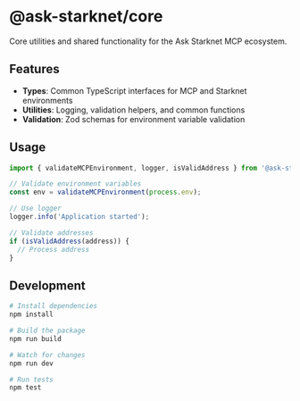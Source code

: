 # @ask-starknet/core

Core utilities and shared functionality for the Ask Starknet MCP ecosystem.

## Features

- **Types**: Common TypeScript interfaces for MCP and Starknet environments
- **Utilities**: Logging, validation helpers, and common functions
- **Validation**: Zod schemas for environment variable validation

## Usage

```typescript
import { validateMCPEnvironment, logger, isValidAddress } from '@ask-starknet/core';

// Validate environment variables
const env = validateMCPEnvironment(process.env);

// Use logger
logger.info('Application started');

// Validate addresses
if (isValidAddress(address)) {
  // Process address
}
```

## Development

```bash
# Install dependencies
npm install

# Build the package
npm run build

# Watch for changes
npm run dev

# Run tests
npm test
```
